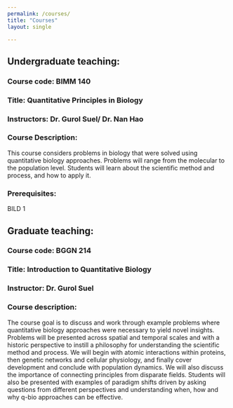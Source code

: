 ```yaml
---
permalink: /courses/
title: "Courses"
layout: single

---
```



## Undergraduate teaching:

### Course code:  BIMM 140
### Title: Quantitative Principles in Biology
### Instructors: Dr. Gurol Suel/ Dr. Nan Hao
### Course Description:

This course considers problems in biology that were solved using quantitative biology approaches. Problems will range from the molecular to the population level. Students will learn about the scientific method and process, and how to apply it.


### Prerequisites:

BILD 1

 

 

## Graduate teaching:

### Course code:  BGGN 214
### Title: Introduction to Quantitative Biology

### Instructor: Dr. Gurol Suel

### Course description:

The course goal is to discuss and work through example problems where quantitative biology approaches were necessary to yield novel insights.  Problems will be presented across spatial and temporal scales and with a historic perspective to instill a philosophy for understanding the scientific method and process. We will begin with atomic interactions within proteins, then genetic networks and cellular physiology, and finally cover development and conclude with population dynamics. We will also discuss the importance of connecting principles from disparate fields. Students will also be presented with examples of paradigm shifts driven by asking questions from different perspectives and understanding when, how and why q-bio approaches can be effective.

 


